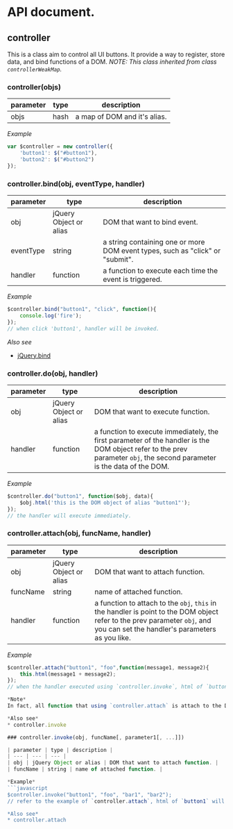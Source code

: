 # API document.

## controller

This is a class aim to control all UI buttons. It provide a way to register, store data, and bind functions of a DOM.
*NOTE: This class inherited from class `controllerWeakMap`.*

### controller(objs)

| parameter | type | description |
| --- | --- | --- |
| objs | hash | a map of DOM and it's alias. |

*Example*
```javascript
var $controller = new controller({
    'button1': $("#button1"),
    'button2': $("#button2")
});
```

### controller.bind(obj, eventType, handler)

| parameter | type | description |
| --- | --- | --- |
| obj | jQuery Object or alias | DOM that want to bind event. |
| eventType | string | a string containing one or more DOM event types, such as "click" or "submit". |
| handler | function | a function to execute each time the event is triggered. |

*Example*
```javascript
$controller.bind("button1", "click", function(){
    console.log('fire');
});
// when click 'button1', handler will be invoked.
```

*Also see*
* [jQuery.bind](http://api.jquery.com/bind/)

### controller.do(obj, handler)

| parameter | type | description |
| --- | --- | --- |
| obj | jQuery Object or alias | DOM that want to execute function. |
| handler | function | a function to execute immediately, the first parameter of the handler is the DOM object refer to the prev parameter `obj`, the second parameter is the data of the DOM. |

*Example*
```javascript
$controller.do("button1", function($obj, data){
    $obj.html('this is the DOM object of alias "button1"');
});
// the handler will execute immediately.
```

### controller.attach(obj, funcName, handler)

| parameter | type | description |
| --- | --- | --- |
| obj | jQuery Object or alias | DOM that want to attach function. |
| funcName | string | name of attached function. |
| handler | function | a function to attach to the `obj`, `this` in the handler is point to the DOM object refer to the prev parameter `obj`, and you can set the handler's parameters as you like. |

*Example*
```javascript
$controller.attach("button1", "foo",function(message1, message2){
    this.html(message1 + message2);
});
// when the handler executed using `controller.invoke`, html of `button1` will change to the given string.

*Note*
In fact, all function that using `controller.attach` is attach to the DOM's data in `controller` by add prefix '__func__'.

*Also see*
* controller.invoke

### controller.invoke(obj, funcName[, parameter1[, ...]])

| parameter | type | description |
| --- | --- | --- |
| obj | jQuery Object or alias | DOM that want to attach function. |
| funcName | string | name of attached function. |

*Example*
```javascript
$controller.invoke("button1", "foo", "bar1", "bar2");
// refer to the example of `controller.attach`, html of `button1` will change to the given string(`bar1bar2`).

*Also see*
* controller.attach
